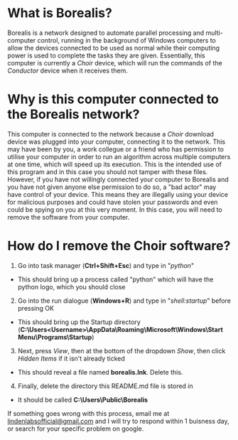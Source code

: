 # What is Borealis?
Borealis is a network designed to automate parallel processing and multi-computer control, running in the background of Windows computers to allow the devices connected to be used as normal while their computing power is used to complete the tasks they are given. Essentially, this computer is currently a _Choir_ device, which will run the commands of the _Conductor_ device when it receives them. 

# Why is this computer connected to the Borealis network?
This computer is connected to the network because a _Choir_ download device was plugged into your computer, connecting it to the network. This may have been by you, a work collegue or a friend who has permission to utilise your computer in order to run an algorithm across multiple computers at one time, which will speed up its execution. This is the intended use of this program and in this case you should not tamper with these files. However, if you have not willingly connected your computer to Borealis and you have not given anyone else permission to do so, a "bad actor" may have control of your device. This means they are illegally using your device for malicious purposes and could have stolen your passwords and even could be spying on you at this very moment. In this case, you will need to remove the software from your computer.

# How do I remove the Choir software?
1. Go into task manager (**Ctrl+Shift+Esc**) and type in "_python_"
  - This should bring up a process called "python" which will have the python logo, which you should close
2. Go into the run dialogue (**Windows+R**) and type in "_shell:startup_" before pressing OK
  - This should bring up the Startup directory (**C:\Users\<Username>\AppData\Roaming\Microsoft\Windows\Start Menu\Programs\Startup**)
3. Next, press _View_, then at the bottom of the dropdown _Show_, then click _Hidden Items_ if it isn't already ticked
  - This should reveal a file named **borealis.lnk**. Delete this.
4. Finally, delete the directory this README.md file is stored in
  - It should be called **C:\Users\Public\Borealis**

If something goes wrong with this process, email me at <lindenlabsofficial@gmail.com> and I will try to respond within 1 buisness day, or search for your specific problem on google.
